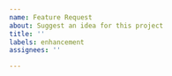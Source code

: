 ```yaml
---
name: Feature Request
about: Suggest an idea for this project
title: ''
labels: enhancement
assignees: ''

---
```


<!--
Thank you for suggesting an idea to make our project better.

Please fill in as much of the template below as you're able.
-->